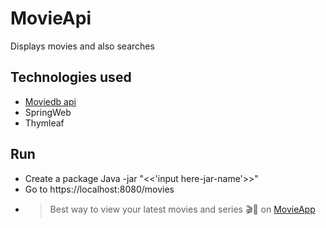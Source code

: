 # MovieApi
Displays movies and also searches 
## Technologies used
* [Moviedb api](https://developers.themoviedb.org/3)
* SpringWeb
* Thymleaf

## Run
* Create a package Java -jar "<<'input here-jar-name'>>"
* Go to https://localhost:8080/movies
* > Best way to view your latest movies and series 🎬🍿 on [MovieApp](https://movienewest.herokuapp.com/)
